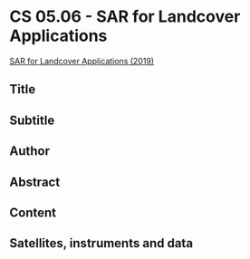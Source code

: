 # CS 05.06 - SAR for Landcover Applications

[SAR for Landcover Applications (2019)](https://appliedsciences.nasa.gov/join-mission/training/english/arset-sar-landcover-applications)

## Title

## Subtitle

## Author

## Abstract

## Content

## Satellites, instruments and data

